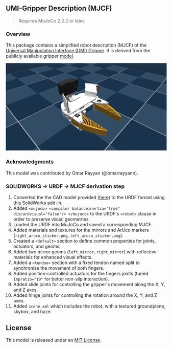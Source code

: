 ## UMI-Gripper Description (MJCF)

> Requires MuJoCo 2.2.2 or later.

### Overview

This package contains a simplified robot description (MJCF) of the [Universal Manipulation Interface (UMI) Gripper](http://umi-gripper.github.io/). It is derived from the publicly available gripper [model](https://docs.google.com/document/d/1TPYwV9sNVPAi0ZlAupDMkXZ4CA1hsZx7YDMSmcEy6EU/edit?tab=t.0).


<p float="left">
  <img src="umi_gripper.png" width="600px">
</p>

### Acknowledgments

This model was contributed by Omar Rayyan (@omarrayyann).

### SOLIDWORKS -> URDF -> MJCF derivation step

1. Converted the the CAD model provided [(here)](https://docs.google.com/document/d/1TPYwV9sNVPAi0ZlAupDMkXZ4CA1hsZx7YDMSmcEy6EU/edit?tab=t.0) to the URDF format using [this](http://wiki.ros.org/sw_urdf_exporter) SolidWorks add-in.
2.  Added `<mujoco> <compiler balanceinertia="true" discardvisual="false"/> </mujoco>` to the URDF's
   `<robot>` clause in order to preserve visual geometries.
3. Loaded the URDF into MuJoCo and saved a corresponding MJCF.
4. Added materials and textures for the mirrors and ArUco markers (`right_aruco_sticker.png`, `left_aruco_sticker.png`).
5. Created a `<default>` section to define common properties for joints, actuators, and geoms.
6. Added two mirror geoms (`left_mirror`, `right_mirror`) with reflective materials for enhanced visual effects.
7. Added a `<tendon>` section with a fixed tendon named split to synchronize the movement of both fingers.
8. Added position-controlled actuators for the fingers joints (tuned `impratio="10"` for better non-slip interaction).
9. Added slide joints for controlling the gripper's movement along the X, Y, and Z axes.
10. Added hinge joints for controlling the rotation around the X, Y, and Z axes.
11. Added `scene.xml` which includes the robot, with a textured groundplane, skybox, and haze.

## License

This model is released under an [MIT License](LICENSE).
